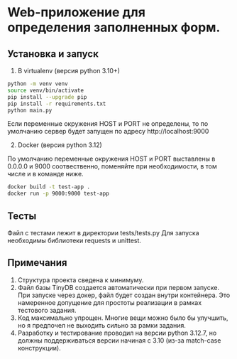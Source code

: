 # Web-приложение для определения заполненных форм.

## Установка и запуск

1. В virtualenv (версия python 3.10+)

```sh
python -m venv venv
source venv/bin/activate
pip install --upgrade pip
pip install -r requirements.txt
python main.py
```
Если переменные окружения HOST и PORT не определены, то по умолчанию сервер будет запущен по адресу http://localhost:9000




2. Docker (версия python 3.12)

По умолчанию переменные окружения HOST и PORT выставлены в 0.0.0.0 и 9000 соотвественно, поменяйте при необходимости, в том числе и в команде ниже.
```sh
docker build -t test-app .
docker run -p 9000:9000 test-app
```

## Тесты
Файл с тестами лежит в директории tests/tests.py Для запуска необходимы библиотеки requests и unittest.


## Примечания

1. Структура проекта сведена к минимуму.
2. Файл базы TinyDB создается автоматически при первом запуске. При запуске через докер, файл будет создан внутри контейнера. Это намеренное допущение для простоты реализации в рамках тестового задания.
3. Код максимально упрощен. Многие вещи можно было бы улучшить, но я предпочел не выходить сильно за рамки задания.
4. Разработку и тестирование проводил на версии python 3.12.7, но должны поддерживаться версии начиная с 3.10 (из-за match-case конструкции).